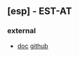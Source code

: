 ## [esp] - EST-AT



### external
* [doc](https://learn-esp-adf.readthedocs.io/zh_CN/latest/intro/installing-esp-adf-v2.0-on-windows.html#get-started-get-esp-adf)
[github]()